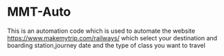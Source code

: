 # MMT-Auto
This is an automation code which is used to automate the website https://www.makemytrip.com/railways/ which select your destination and boarding station,journey date 
and the type of class you want to travel
